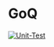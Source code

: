 # GoQ
[![Unit-Test](https://github.com/casto-tech/GoQ/actions/workflows/unit-test.yml/badge.svg?event=push)](https://github.com/casto-tech/GoQ/actions/workflows/unit-test.yml)